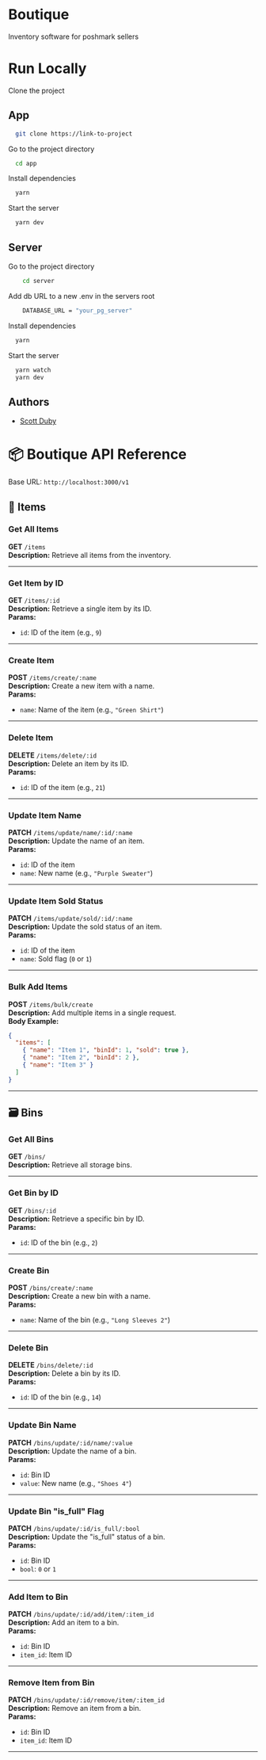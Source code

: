 
# Boutique

Inventory software for poshmark sellers


# Run Locally 
Clone the project

## App


```bash
  git clone https://link-to-project
```

Go to the project directory

```bash
  cd app
```

Install dependencies

```bash
  yarn
```

Start the server

```bash
  yarn dev
```

## Server


Go to the project directory
```bash
    cd server
```


Add db URL to a new .env in the servers root

```bash
    DATABASE_URL = "your_pg_server"
```

Install dependencies

```bash
  yarn
```


Start the server

```bash
  yarn watch
  yarn dev
```


## Authors

- [Scott Duby](https://www.github.com/Scott-Duby)

# 📦 Boutique API Reference

Base URL: `http://localhost:3000/v1`

## 🧺 Items

### Get All Items
**GET** `/items`  
**Description:** Retrieve all items from the inventory.

---

### Get Item by ID
**GET** `/items/:id`  
**Description:** Retrieve a single item by its ID.  
**Params:**
- `id`: ID of the item (e.g., `9`)

---

### Create Item
**POST** `/items/create/:name`  
**Description:** Create a new item with a name.  
**Params:**
- `name`: Name of the item (e.g., `"Green Shirt"`)

---

### Delete Item
**DELETE** `/items/delete/:id`  
**Description:** Delete an item by its ID.  
**Params:**
- `id`: ID of the item (e.g., `21`)

---

### Update Item Name
**PATCH** `/items/update/name/:id/:name`  
**Description:** Update the name of an item.  
**Params:**
- `id`: ID of the item
- `name`: New name (e.g., `"Purple Sweater"`)

---

### Update Item Sold Status
**PATCH** `/items/update/sold/:id/:name`  
**Description:** Update the sold status of an item.  
**Params:**
- `id`: ID of the item
- `name`: Sold flag (`0` or `1`)

---

### Bulk Add Items
**POST** `/items/bulk/create`  
**Description:** Add multiple items in a single request.  
**Body Example:**
```json
{
  "items": [
    { "name": "Item 1", "binId": 1, "sold": true },
    { "name": "Item 2", "binId": 2 },
    { "name": "Item 3" }
  ]
}
```

---

## 🗃️ Bins

### Get All Bins
**GET** `/bins/`  
**Description:** Retrieve all storage bins.

---

### Get Bin by ID
**GET** `/bins/:id`  
**Description:** Retrieve a specific bin by ID.  
**Params:**
- `id`: ID of the bin (e.g., `2`)

---

### Create Bin
**POST** `/bins/create/:name`  
**Description:** Create a new bin with a name.  
**Params:**
- `name`: Name of the bin (e.g., `"Long Sleeves 2"`)

---

### Delete Bin
**DELETE** `/bins/delete/:id`  
**Description:** Delete a bin by its ID.  
**Params:**
- `id`: ID of the bin (e.g., `14`)

---

### Update Bin Name
**PATCH** `/bins/update/:id/name/:value`  
**Description:** Update the name of a bin.  
**Params:**
- `id`: Bin ID
- `value`: New name (e.g., `"Shoes 4"`)

---

### Update Bin "is_full" Flag
**PATCH** `/bins/update/:id/is_full/:bool`  
**Description:** Update the "is_full" status of a bin.  
**Params:**
- `id`: Bin ID
- `bool`: `0` or `1`

---

### Add Item to Bin
**PATCH** `/bins/update/:id/add/item/:item_id`  
**Description:** Add an item to a bin.  
**Params:**
- `id`: Bin ID
- `item_id`: Item ID

---

### Remove Item from Bin
**PATCH** `/bins/update/:id/remove/item/:item_id`  
**Description:** Remove an item from a bin.  
**Params:**
- `id`: Bin ID
- `item_id`: Item ID

---